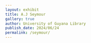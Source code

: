 ```yaml
---
layout: exhibit
title: A.J Seymour 
gallery: true
author: University of Guyana Library
publish_date: 2024/06/24
permalink: /seymour/
--- 
```



